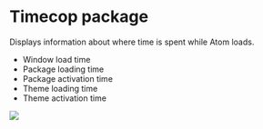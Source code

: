 # Timecop package

Displays information about where time is spent while Atom loads.

  * Window load time
  * Package loading time
  * Package activation time
  * Theme loading time
  * Theme activation time

![](https://f.cloud.github.com/assets/671378/2241890/1e254240-9cea-11e3-9270-09fa35fec15f.png)
